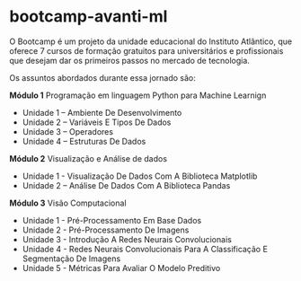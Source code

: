 # bootcamp-avanti-ml

O Bootcamp é um projeto da unidade educacional do Instituto Atlântico, que oferece 7 cursos de formação gratuitos para universitários e profissionais que desejam dar os primeiros passos no mercado de tecnologia.

Os assuntos abordados durante essa jornado são:

**Módulo 1** Programação em linguagem Python para Machine Learnign
* Unidade 1 –  Ambiente De Desenvolvimento
* Unidade 2 – Variáveis E Tipos De Dados
* Unidade 3 – Operadores
* Unidade 4 – Estruturas De Dados

**Módulo 2** Visualização e Análise de dados
* Unidade 1 - Visualização De Dados Com A Biblioteca Matplotlib
* Unidade 2 – Análise De Dados Com A Biblioteca Pandas

**Módulo 3** Visão Computacional
* Unidade 1 - Pré-Processamento Em Base Dados
* Unidade 2 - Pré-Processamento De Imagens
* Unidade 3 - Introdução A Redes Neurais Convolucionais
* Unidade 4 - Redes Neurais Convolucionais Para A Classificação E Segmentação De Imagens
* Unidade 5 - Métricas Para Avaliar O Modelo Preditivo

  

  


